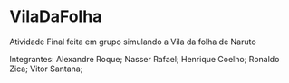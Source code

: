 # VilaDaFolha
Atividade Final feita em grupo simulando a Vila da folha de Naruto

Integrantes:
Alexandre Roque;
Nasser Rafael;
Henrique Coelho;
Ronaldo Zica;
Vitor Santana;
